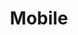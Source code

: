 ---
layout: tag_index
title: Mobile
tag: mobile
permalink: /tag/mobile/
intro: Toutes les actualités, liens et ressources tagués &num;mobile.
text-twtr: En train d'explorer les articles tagués 'mobile' — @MagDuWebdesign
---